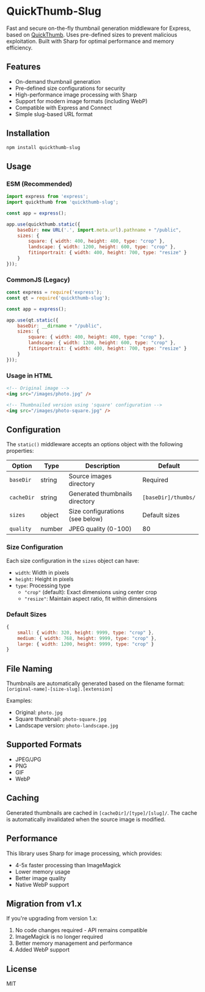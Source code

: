 # QuickThumb-Slug

Fast and secure on-the-fly thumbnail generation middleware for Express, based on [QuickThumb](https://github.com/zivester/node-quickthumb). Uses pre-defined sizes to prevent malicious exploitation. Built with Sharp for optimal performance and memory efficiency.

## Features

- On-demand thumbnail generation
- Pre-defined size configurations for security
- High-performance image processing with Sharp
- Support for modern image formats (including WebP)
- Compatible with Express and Connect
- Simple slug-based URL format

## Installation

```bash
npm install quickthumb-slug
```

## Usage

### ESM (Recommended)

```javascript
import express from 'express';
import quickthumb from 'quickthumb-slug';

const app = express();

app.use(quickthumb.static({
    baseDir: new URL('.', import.meta.url).pathname + "/public",
    sizes: {
        square: { width: 400, height: 400, type: "crop" },
        landscape: { width: 1200, height: 600, type: "crop" },
        fitinportrait: { width: 400, height: 700, type: "resize" }
    }
}));
```

### CommonJS (Legacy)

```javascript
const express = require('express');
const qt = require('quickthumb-slug');

const app = express();

app.use(qt.static({
    baseDir: __dirname + "/public",
    sizes: {
        square: { width: 400, height: 400, type: "crop" },
        landscape: { width: 1200, height: 600, type: "crop" },
        fitinportrait: { width: 400, height: 700, type: "resize" }
    }
}));
```

### Usage in HTML

```html
<!-- Original image -->
<img src="/images/photo.jpg" />

<!-- Thumbnailed version using 'square' configuration -->
<img src="/images/photo-square.jpg" />
```

## Configuration

The `static()` middleware accepts an options object with the following properties:

| Option | Type | Description | Default             |
|--------|------|-------------|---------------------|
| `baseDir` | string | Source images directory | Required            |
| `cacheDir` | string | Generated thumbnails directory | `[baseDir]/thumbs/` |
| `sizes` | object | Size configurations (see below) | Default sizes       |
| `quality` | number | JPEG quality (0-100) | 80                  |

### Size Configuration

Each size configuration in the `sizes` object can have:

- `width`: Width in pixels
- `height`: Height in pixels
- `type`: Processing type
    - `"crop"` (default): Exact dimensions using center crop
    - `"resize"`: Maintain aspect ratio, fit within dimensions

### Default Sizes

```javascript
{
    small: { width: 320, height: 9999, type: "crop" },
    medium: { width: 768, height: 9999, type: "crop" },
    large: { width: 1200, height: 9999, type: "crop" }
}
```

## File Naming

Thumbnails are automatically generated based on the filename format:
`[original-name]-[size-slug].[extension]`

Examples:
- Original: `photo.jpg`
- Square thumbnail: `photo-square.jpg`
- Landscape version: `photo-landscape.jpg`

## Supported Formats

- JPEG/JPG
- PNG
- GIF
- WebP

## Caching

Generated thumbnails are cached in `[cacheDir]/[type]/[slug]/`. The cache is automatically invalidated when the source image is modified.

## Performance

This library uses Sharp for image processing, which provides:
- 4-5x faster processing than ImageMagick
- Lower memory usage
- Better image quality
- Native WebP support

## Migration from v1.x

If you're upgrading from version 1.x:
1. No code changes required - API remains compatible
2. ImageMagick is no longer required
3. Better memory management and performance
4. Added WebP support

## License

MIT
